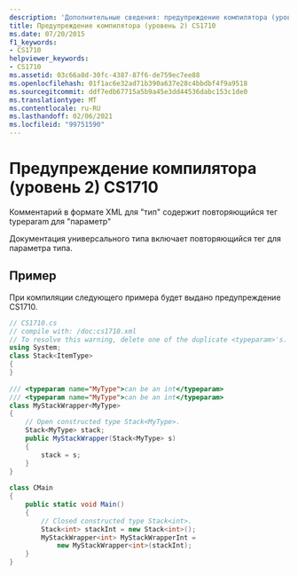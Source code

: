 ```yaml
---
description: 'Дополнительные сведения: предупреждение компилятора (уровень 2) CS1710'
title: Предупреждение компилятора (уровень 2) CS1710
ms.date: 07/20/2015
f1_keywords:
- CS1710
helpviewer_keywords:
- CS1710
ms.assetid: 03c66a8d-30fc-4387-87f6-de759ec7ee88
ms.openlocfilehash: 01f1ac6e32ad71b390a637e28c4bbdbf4f9a9518
ms.sourcegitcommit: ddf7edb67715a5b9a45e3dd44536dabc153c1de0
ms.translationtype: MT
ms.contentlocale: ru-RU
ms.lasthandoff: 02/06/2021
ms.locfileid: "99751590"
---
```

# <a name="compiler-warning-level-2-cs1710"></a>Предупреждение компилятора (уровень 2) CS1710

Комментарий в формате XML для "тип" содержит повторяющийся тег typeparam для "параметр"  
  
 Документация универсального типа включает повторяющийся тег для параметра типа.  
  
## <a name="example"></a>Пример  

 При компиляции следующего примера будет выдано предупреждение CS1710.  
  
```csharp  
// CS1710.cs  
// compile with: /doc:cs1710.xml  
// To resolve this warning, delete one of the duplicate <typeparam>'s.  
using System;  
class Stack<ItemType>  
{  
}  
  
/// <typeparam name="MyType">can be an int</typeparam>  
/// <typeparam name="MyType">can be an int</typeparam>  
class MyStackWrapper<MyType>  
{  
    // Open constructed type Stack<MyType>.  
    Stack<MyType> stack;  
    public MyStackWrapper(Stack<MyType> s)  
    {  
        stack = s;  
    }  
}  
  
class CMain  
{  
    public static void Main()  
    {  
        // Closed constructed type Stack<int>.  
        Stack<int> stackInt = new Stack<int>();  
        MyStackWrapper<int> MyStackWrapperInt =  
            new MyStackWrapper<int>(stackInt);  
    }  
}  
```
